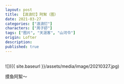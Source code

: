 ```yaml
---
layout: post
title: 【浪浪钉】阿絮（图）
date: 2021-03-27
categories: ["浪浪钉"]
characters: ["周子舒"]
tags: ["图片", "天涯客", "山河令"]
origin: Lofter
description: 
published: true
---
```


<br>
![]({{ site.baseurl }}/assets/media/image/20210327.jpg)

摸鱼阿絮～
